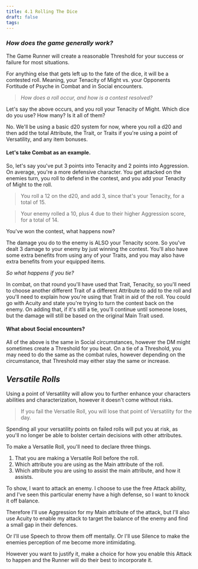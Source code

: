 ```yaml
---
title: 4.1 Rolling The Dice
draft: false
tags:
---
```

### *How does the game generally work?*

The Game Runner will create a reasonable Threshold for your success or failure for most situations.

For anything else that gets left up to the fate of the dice, it will be a contested roll. Meaning, your Tenacity of Might vs. your Opponents Fortitude of Psyche in Combat and in Social encounters. 

>*How does a roll occur, and how is a contest resolved?*

Let's say the above occurs, and you roll your Tenacity of Might. Which dice do you use? How many? Is it all of them?

No. We'll be using a basic d20 system for now, where you roll a d20 and then add the total Attribute, the Trait, or Traits if you're using a point of Versatility, and any item bonuses. 

#### Let's take Combat as an example.

So, let's say you've put 3 points into Tenacity and 2 points into Aggression. On average, you're a more defensive character. You get attacked on the enemies turn, you roll to defend in the contest, and you add your Tenacity of Might to the roll. 

>You roll a 12 on the d20, and add 3, since that's your Tenacity, for a total of 15.

>Your enemy rolled a 10, plus 4 due to their higher Aggression score, for a total of 14.

You've won the contest, what happens now? 

The damage you do to the enemy is ALSO your Tenacity score. So you've dealt 3 damage to your enemy by just winning the contest. You'll also have some extra benefits from using any of your Traits, and you may also have extra benefits from your equipped items.

*So what happens if you tie?*

In combat, on that round you'll have used that Trait, Tenacity, so you'll need to choose another different Trait of a different Attribute to add to the roll and you'll need to explain how you're using that Trait in aid of the roll. You could go with Acuity and state you're trying to turn the contest back on the enemy. On adding that, if it's still a tie, you'll continue until someone loses, but the damage will still be based on the original Main Trait used.

#### What about Social encounters?

All of the above is the same in Social circumstances, however the DM might sometimes create a Threshold for you beat. 
On a tie of a Threshold, you may need to do the same as the combat rules, however depending on the circumstance, that Threshold may either stay the same or increase.


## *Versatile Rolls*

Using a point of Versatility will allow you to further enhance your characters abilities and characterization, however it doesn't come without risks. 

>If you fail the Versatile Roll, you will lose that point of Versatility for the day.

Spending all your versatility points on failed rolls will put you at risk, as you'll no longer be able to bolster certain decisions with other attributes.

To make a Versatile Roll, you'll need to declare three things.

1. That you are making a Versatile Roll before the roll.
2. Which attribute you are using as the Main attribute of the roll.
3. Which attribute you are using to assist the main attribute, and how it assists.

To show, I want to attack an enemy. I choose to use the free Attack ability, and I've seen this particular enemy have a high defense, so I want to knock it off balance. 

Therefore I'll use Aggression for my Main attribute of the attack, but I'll also use Acuity to enable my attack to target the balance of the enemy and find a small gap in their defences. 

Or I'll use Speech to throw them off mentally. Or I'll use Silence to make the enemies perception of me become more intimidating.

However you want to justify it, make a choice for how you enable this Attack to happen and the Runner will do their best to incorporate it.
